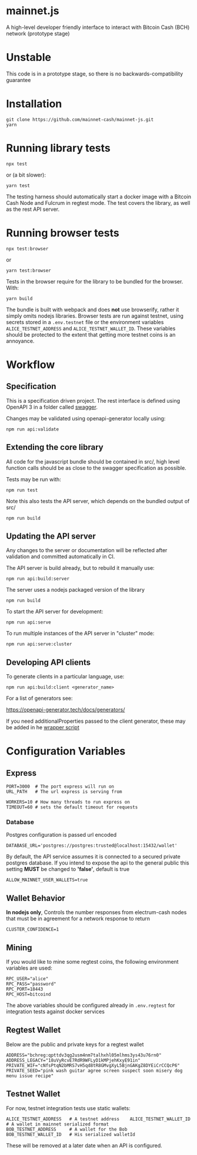 # mainnet.js

A high-level developer friendly interface to interact with Bitcoin Cash (BCH) network (prototype stage)

# Unstable

This code is in a prototype stage, so there is no backwards-compatibility guarantee

# Installation

    git clone https://github.com/mainnet-cash/mainnet-js.git
    yarn

# Running library tests

    npx test

or (a bit slower):

    yarn test

The testing harness should automatically start a docker image with
a Bitcoin Cash Node and Fulcrum in regtest mode. The test covers
the library, as well as the rest API server.

# Running browser tests

    npx test:browser

or

    yarn test:browser

Tests in the browser require for the library to be bundled for the browser. With:

    yarn build

The bundle is built with webpack and does **not** use browserify, rather it simply
omits nodejs libraries. Browser tests are run against testnet, using secrets stored
in a `.env.testnet` file or the environment variables `ALICE_TESTNET_ADDRESS`
and `ALICE_TESTNET_WALLET_ID`. These variables should be protected to the extent that
getting more testnet coins is an annoyance.

# Workflow

## Specification

This is a specification driven project. The rest interface is defined using OpenAPI 3
in a folder called [swagger](swagger/v1/api.yml).

Changes may be validated using openapi-generator locally using:

    npm run api:validate

## Extending the core library

All code for the javascript bundle should be contained in src/, high level function
calls should be as close to the swagger specification as possible.

Tests may be run with:

    npm run test

Note this also tests the API server, which depends on the bundled output of src/

    npm run build

## Updating the API server

Any changes to the server or documentation will be reflected
after validation and committed automatically in CI.

The API server is build already, but to rebuild it manually use:

    npm run api:build:server

The server uses a nodejs packaged version of the library

    npm run build

To start the API server for development:

    npm run api:serve

To run multiple instances of the API server in "cluster" mode:

    npm run api:serve:cluster

## Developing API clients

To generate clients in a particular language, use:

    npm run api:build:client <generator_name>

For a list of generators see:

https://openapi-generator.tech/docs/generators/

If you need additionalProperties passed to the client generator, these may be added in
he [wrapper script](swagger/generate.js)


# Configuration Variables

## Express

    PORT=3000  # The port express will run on
    URL_PATH   # The url express is serving from

    WORKERS=10 # How many threads to run express on
    TIMEOUT=60 # sets the default timeout for requests

### Database


Postgres configuration is passed  url encoded

    DATABASE_URL='postgres://postgres:trusted@localhost:15432/wallet' 

By default, the API service assumes it is connected to a secured private postgres database.  If you intend to expose the api to the general public this setting **MUST** be changed to **'false'**, default is true

    ALLOW_MAINNET_USER_WALLETS=true


## Wallet Behavior

**In nodejs only**, Controls the number responses from electrum-cash nodes that must be in agreement for a  network response to return

    CLUSTER_CONFIDENCE=1

## Mining

If you would like to mine some regtest coins, the following environment variables are used:

    RPC_USER="alice"
    RPC_PASS="password"
    RPC_PORT=18443
    RPC_HOST=bitcoind

The above variables should be configured already in `.env.regtest` for integration tests against docker services

## Regtest Wallet

Below are the public and private keys for a regtest wallet

    ADDRESS="bchreg:qpttdv3qg2usm4nm7talhxhl05mlhms3ys43u76rn0"
    ADDRESS_LEGACY="18uVyRcvE7RdR9WFLyD1kMPjehKxyE91in"
    PRIVATE_WIF="cNfsPtqN2bMRS7vH5qd8tR8GMvgXyL5BjnGAKgZ8DYEiCrCCQcP6"
    PRIVATE_SEED="pink wash guitar agree screen suspect soon misery dog menu issue recipe"

## Testnet Wallet

For now, testnet integration tests use static wallets:

    ALICE_TESTNET_ADDRESS   # A testnet address    ALICE_TESTNET_WALLET_ID # A wallet in mainnet serialized format
    BOB_TESTNET_ADDRESS     # A wallet for the Bob
    BOB_TESTNET_WALLET_ID   # His serialized walletId

These will be removed at a later date when an API is configured.